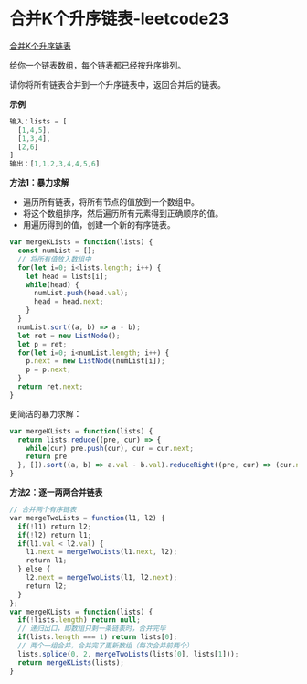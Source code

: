 # 合并K个升序链表-leetcode23

<a href="https://leetcode-cn.com/problems/merge-k-sorted-lists/" target="_blank">合并K个升序链表</a>

给你一个链表数组，每个链表都已经按升序排列。

请你将所有链表合并到一个升序链表中，返回合并后的链表。



**示例**

```js
输入：lists = [
  [1,4,5],
  [1,3,4],
  [2,6]
]
输出：[1,1,2,3,4,4,5,6]
```



**方法1：暴力求解**

- 遍历所有链表，将所有节点的值放到一个数组中。
- 将这个数组排序，然后遍历所有元素得到正确顺序的值。
- 用遍历得到的值，创建一个新的有序链表。

```js
var mergeKLists = function(lists) {
  const numList = [];
  // 将所有值放入数组中
  for(let i=0; i<lists.length; i++) {
    let head = lists[i];
    while(head) {
      numList.push(head.val);
      head = head.next;
    }
  }
  numList.sort((a, b) => a - b);
  let ret = new ListNode();
  let p = ret;
  for(let i=0; i<numList.length; i++) {
    p.next = new ListNode(numList[i]);
    p = p.next;
  }
  return ret.next;
}
```

更简洁的暴力求解：

```js
var mergeKLists = function(lists) {
  return lists.reduce((pre, cur) => {
    while(cur) pre.push(cur), cur = cur.next;
    return pre
  }, []).sort((a, b) => a.val - b.val).reduceRight((pre, cur) => (cur.next = pre, pre = cur), null)
}
```





**方法2：逐一两两合并链表**

```js
// 合并两个有序链表
var mergeTwoLists = function(l1, l2) {
  if(!l1) return l2;
  if(!l2) return l1;
  if(l1.val < l2.val) {
    l1.next = mergeTwoLists(l1.next, l2);
    return l1;
  } else {
    l2.next = mergeTwoLists(l1, l2.next);
    return l2;
  }
};
var mergeKLists = function(lists) {
  if(!lists.length) return null;
  // 递归出口，即数组只剩一条链表时，合并完毕
  if(lists.length === 1) return lists[0];
  // 两个一组合并，合并完了更新数组（每次合并前两个）
  lists.splice(0, 2, mergeTwoLists(lists[0], lists[1]));
  return mergeKLists(lists);
}
```









